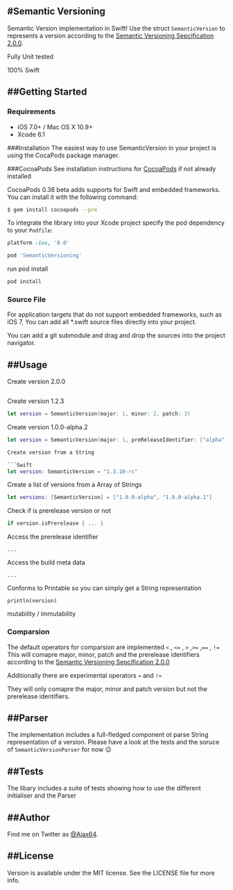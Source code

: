 #Semantic Versioning
---

Semantic Version implementation in Swift!
Use the struct `SemanticVersion` to represents a version according to the [Semantic Versioning Sepcification 2.0.0](http://semver.org/spec/v2.0.0.html). 


Fully Unit tested

100% Swift
 

##Getting Started
---

### Requirements

- iOS 7.0+ / Mac OS X 10.9+
- Xcode 6.1

###Installation
The easiest way to use SemanticVersion in your project is using the CocaPods package manager.


###CocoaPods
See installation instructions for [CocoaPods](http://cocoapods.org) if not already installed

CocoaPods 0.36 beta adds supports for Swift and embedded frameworks. You can install it with the following command:

```bash
$ gem install cocoapods --pre
```

To integrate the library into your Xcode project specify the pod dependency to your `Podfile`:

```ruby
platform :ios, '8.0'

pod 'SemanticVersioning'
```

run pod install

```bash
pod install
```

### Source File

For application targets that do not support embedded frameworks, such as iOS 7, You can add all *.swift source files directly into your project. 

You can add a git submodule and drag and drop the sources into the project navigator.

##Usage
---

Create version 2.0.0

```Swift let version = SemanticVersion(major: 2)
```

Create version 1.2.3

```Swift 
let version = SemanticVersion(major: 1, minor: 2, patch: 3) 
```

Create version 1.0.0-alpha.2

```Swift
let version = SemanticVersion(major: 1, preReleaseIdentifier: ["alpha", "2"]) ```

Create version from a String

```Swift
let version: SemanticVersion = "1.3.10-rc"
```

Create a list of versions from a Array of Strings

```Swift
let versions: [SemanticVersion] = ["1.0.0-alpha", "1.0.0-alpha.1"] 
```

Check if is prerelease version or not

```Swift
if version.isPrerelease { ... } 
```

Access the prerelease identifier

``` ... ``` 

Access the build meta data

``` ... ``` 

Conforms to Printable so you can simply get a String representation

``` println(version) ```

mutability / immutability


### Comparsion

The default operators for comparsion are implemented
`<` , `<=` , `>` ,`>=` ,`==` , `!=`
This will comapre major, minor, patch and the prerelease identifiers according to the [Semantic Versioning Sepcification 2.0.0](http://semver.org/spec/v2.0.0.html)


Additionally there are experimental operators `≈` and `!≈`

They will only comapre the major, minor and patch version but not the prerelease identifiers.


##Parser
---

The implementation includes a full-fledged component ot parse String representation of a version. Please have a look at the tests and the soruce of `SemanticVersionParser` for now 😉

##Tests
---

The libary includes a suite of tests showing how to use the different initialiser and the Parser


##Author
---

Find me on Twitter as [@Ajax64](https://twitter.com/ajax64).


##License
---

Version is available under the MIT license. See the LICENSE file for more info.
